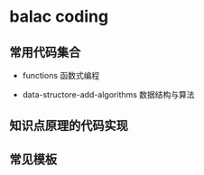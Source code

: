 # balac coding

## 常用代码集合

- functions 函数式编程

- data-structore-add-algorithms 数据结构与算法

## 知识点原理的代码实现

## 常见模板